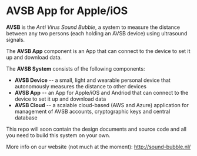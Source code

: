 # AVSB App for Apple/iOS

**AVSB** is the _Anti Virus Sound Bubble_, a system to measure the distance between any two persons (each holding an AVSB device) using ultrasound signals.

The **AVSB App** component is an App that can connect to the device to set it up and download data.

The **AVSB System** consists of the following components:

- **AVSB Device** -- a small, light and wearable personal device that autonomously measures the distance to other devices
- **AVSB App** -- an App for Apple/iOS and Andriod that can connect to the device to set it up and download data
- **AVSB Cloud** -- a scalable cloud-based (AWS and Azure) application for management of AVSB accounts, cryptographic keys and central database

This repo will soon contain the design documents and source code and all you need to build this system on your own.

More info on our website (not much at the moment):
http://sound-bubble.nl/
